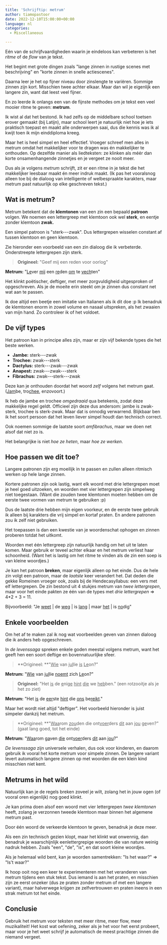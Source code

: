 ```yaml
---
title: 'Schrijftip: metrum'
author: tiamopastoor
date: 2022-12-10T15:00:00+00:00
language: nl
categories:
  - Miscellaneous

---
```

Eén van de schrijfvaardigheden waarin je eindeloos kan verbeteren is het _ritme_ of de _flow_ van je tekst.

Het begint met grote dingen zoals "lange zinnen in rustige scenes met beschrijving" en "korte zinnen in snelle actiescenes".

Daarna leer je het op fijner niveau door zinslengte te variëren. Sommige zinnen zijn kort. Misschien twee achter elkaar. Maar dan wil je eigenlijk een langere zin, want dat leest veel fijner.

En zo leerde ik onlangs een van de fijnste methodes om je tekst een veel mooier ritme te geven: **metrum**. 

Ik wist al dat het bestond. Ik had zelfs op de middelbare school toetsen erover gemaakt (bij Latijn), maar school leert je natuurlijk niet hoe je iets praktisch toepast en maakt alle onderwerpen saai, dus die kennis was ik al kwijt toen ik mijn einddiploma kreeg.

Maar het is heel simpel en heel effectief. Vroeger schreef men alles in metrum omdat het makkelijker voor te dragen was én makkelijker te onthouden. Op dezelfde manier als liedteksten: ze klinken als méér dan korte onsamenhangende zinnetjes en je vergeet ze nooit meer.

Dus als je volgens _metrum_ schrijft, zit er een ritme in je tekst die het makkelijker leesbaar maakt én meer indruk maakt. (Ik pas het vooralsnog alleen toe bij de dialoog van intelligente of welbespraakte karakters, maar metrum past natuurlijk op elke geschreven tekst.)

## Wat is metrum?

Metrum betekent dat de **klemtonen** van een zin een bepaald **patroon** volgen. We noemen een lettergreep met klemtoon ook wel **sterk**, en eentje zonder klemtoon **zwak.**

Een simpel patroon is "sterk---zwak". Dus lettergrepen wisselen constant af tussen klemtoon en geen klemtoon.

Zie hieronder een voorbeeld van een zin dialoog die ik verbeterde. Onderstreepte lettergrepen zijn sterk.

> **Origineel:** "Geef mij een reden voor oorlog"

**Metrum:** "<span style="text-decoration: underline;">Le</span>ver <span style="text-decoration: underline;">mij</span> een <span style="text-decoration: underline;">re</span>den <span style="text-decoration: underline;">om</span> te <span style="text-decoration: underline;">vech</span>ten"

Het klinkt poëtischer, deftiger, met meer zorgvuldigheid uitgesproken of opgeschreven. Als je de moeite erin steekt om je zinnen dus constant net wat aan te passen.

Ik doe altijd een beetje een imitatie van Italianen als ik dit doe :p Ik benadruk de klemtonen enorm in zowel volume en nasaal uitspreken, als het zwaaien van mijn hand. Zo controleer ik of het voldoet.

## De vijf types

Het patroon kan in principe alles zijn, maar er zijn vijf bekende types die het beste werken. 

  * **Jambe:** sterk---zwak
  * **Trochee:** zwak---sterk
  * **Dactylus:** sterk---zwak---zwak
  * **Anapest:** zwak---zwak---sterk
  * **Fibrachus:** zwak---sterk---zwak

Deze kan je onthouden doordat het woord _zelf_ volgens het metrum gaat. (<span style="text-decoration: underline;">Jam</span>be, tro<span style="text-decoration: underline;">chee</span>, enzovoort.)

Ik heb de jambe en trochee _omgedraaid_ qua betekenis, zodat deze makkelijke regel geldt. Officieel zijn deze dus andersom: jambe is zwak-sterk, trochee is sterk-zwak. Maar dat is onnodig verwarrend. Blijkbaar ben ik het soort persoon dat het leven liever simpel houdt dan technisch correct.

Ook noemen sommige de laatste soort _amfibrachus_, maar we doen net alsof dat niet zo is.

Het belangrijke is niet _hoe ze heten_, maar _hoe ze werken_. 

## Hoe passen we dit toe?

Langere patronen zijn erg moeilijk in te passen en zullen alleen ritmisch werken op hele lange zinnen. 

Kortere patronen zijn ook lastig, want elk woord met drie lettergrepen moet je heel goed uitzoeken, en woorden met vier lettergrepen zijn simpelweg niet toegestaan. (Want die zouden twee klemtonen moeten hebben om de eerste twee vormen van metrum te gebruiken :p)

Dus de laatste drie hebben mijn eigen voorkeur, en de eerste twee gebruik ik alleen bij karakters die vrij simpel en kortaf praten. En andere patronen zou ik zelf niet gebruiken.

Het toepassen is dan een kwestie van je woordenschat ophogen en zinnen proberen totdat het uitkomt.

Woorden met één lettergreep zijn natuurlijk handig om het uit te laten komen. Maar gebruik er teveel achter elkaar en het metrum verliest haar schoonheid. (Want het is lastig om het ritme te vinden als de zin een soep is van kleine woordjes.)

Je kan het patroon **breken**, maar eigenlijk alleen op het einde. Dus de hele zin volgt een patroon, maar de _laatste_ keer verandert het. Dat deden die gekke Romeinen vroeger ook, zoals bij de Hendecasyllabus: een vers met elf lettergrepen. De zin bestond uit 4 stukjes metrum van _twee lettergrepen_, maar voor het einde pakten ze één van de types met _drie lettergrepen_ => 4*2 + 3 = 11.

Bijvoorbeeld: "Je <span style="text-decoration: underline;">weet</span> | de <span style="text-decoration: underline;">weg</span> | is <span style="text-decoration: underline;">lang</span> | maar <span style="text-decoration: underline;">het</span> | is <span style="text-decoration: underline;">no</span>dig"

## Enkele voorbeelden

Om het af te maken zal ik nog wat voorbeelden geven van zinnen dialoog die ik anders heb opgeschreven.

In _de levenssaga_ spreken enkele goden meestal volgens metrum, want het geeft hen een soort deftige en bovennatuurlijke sfeer.

> **Origineel: **"<span style="text-decoration: underline;">Wie</span> van <span style="text-decoration: underline;">jul</span>lie <span style="text-decoration: underline;">is</span> <span style="text-decoration: underline;">Le</span>on?"

**Metrum:** "<span style="text-decoration: underline;">Wie</span> van <span style="text-decoration: underline;">jul</span>lie <span style="text-decoration: underline;">noemt</span> zich <span style="text-decoration: underline;">Le</span>on?"

> **Origineel:** "Het <span style="text-decoration: underline;">is</span> de <span style="text-decoration: underline;">e</span>ni<span style="text-decoration: underline;">ge</span> <span style="text-decoration: underline;">hint</span> <span style="text-decoration: underline;">die</span> we <span style="text-decoration: underline;">heb</span>ben." (een rotzooitje als je het zo ziet)

**Metrum:** "Het <span style="text-decoration: underline;">is</span> de <span style="text-decoration: underline;">eer</span>ste <span style="text-decoration: underline;">hint</span> die <span style="text-decoration: underline;">ons</span> be<span style="text-decoration: underline;">reikt</span>."

Maar het wordt niet altijd "deftiger". Het voorbeeld hieronder is juist simpeler dankzij het metrum.

> **Origineel: **"<span style="text-decoration: underline;">Waa</span>rom <span style="text-decoration: underline;">zou</span>den die ont<span style="text-decoration: underline;">voer</span>ders <span style="text-decoration: underline;">dit</span> aan <span style="text-decoration: underline;">jou</span> <span style="text-decoration: underline;">ge</span>ven?" (gaat lang goed, tot het einde)

**Metrum:** "<span style="text-decoration: underline;">Waa</span>rom <span style="text-decoration: underline;">ga</span>ven <span style="text-decoration: underline;">die</span> ont<span style="text-decoration: underline;">voer</span>ders <span style="text-decoration: underline;">dit</span> aan <span style="text-decoration: underline;">jou</span>?"

_De levenssaga_ zijn universele verhalen, dus ook voor kinderen, en daarom gebruik ik vooral het korte metrum voor simpele zinnen. De langere variant levert automatisch langere zinnen op met woorden die een klein kind misschien niet kent.

## Metrums in het wild

Natuurlijk kan je de regels breken zoveel je wilt, zolang het in jouw ogen (of vooral oren eigenlijk) nog goed klinkt.

Je kan prima doen alsof een woord met vier lettergrepen _twee klemtonen_ heeft, zolang je verzonnen tweede klemtoon maar binnen het algemene metrum past.

Door één woord de verkeerde klemtoon te geven, benadruk je deze meer.

Als een zin technisch gezien klopt, maar het klinkt wat onwennig, dan benadruk je waarschijnlijk eenlettergrepige woorden die van nature weinig nadruk hebben. Zoals "een", "de", "is", en dat soort kleine woordjes.

Als je helemaal wild bent, kan je woorden samentrekken: "Is het waar?" => "Is't waar?"

Ik hoop ooit nog een keer te experimenteren met het veranderen van metrum tijdens een stuk tekst. Dus iemand is aan het praten, en misschien zijn ze eerst onzeker (dus ze praten zonder metrum of met een langere variant), maar halverwege krijgen ze zelfvertrouwen en praten ineens in een strak metrum tot het einde.

## Conclusie

Gebruik het metrum voor teksten met meer ritme, meer flow, meer muzikaliteit! Het kost wat oefening, zeker als je het voor het eerst probeert, maar voor je het weet schrijf je automatisch de meest prachtige zinnen die niemand vergeet.